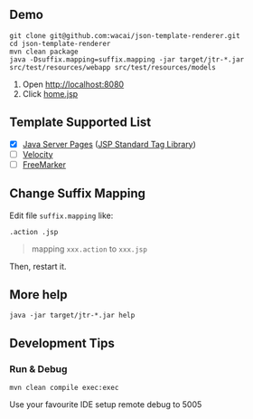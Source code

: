 ## Demo

```
git clone git@github.com:wacai/json-template-renderer.git
cd json-template-renderer
mvn clean package
java -Dsuffix.mapping=suffix.mapping -jar target/jtr-*.jar src/test/resources/webapp src/test/resources/models
```

1. Open <http://localhost:8080>
1. Click [home.jsp](http://localhost:8080/home.jsp)

## Template Supported List

* [x] [Java Server Pages][jsp] ([JSP Standard Tag Library][jstl])
* [ ] [Velocity][vm]
* [ ] [FreeMarker][ftl]

[jsp]:http://www.oracle.com/technetwork/java/jsp-138432.html
[jstl]:http://www.oracle.com/technetwork/java/index-jsp-135995.html
[vm]:http://velocity.apache.org/
[ftl]:http://freemarker.org/

## Change Suffix Mapping

Edit file `suffix.mapping` like:

```
.action .jsp
```

> mapping `xxx.action` to `xxx.jsp`

Then, restart it.


## More help

```
java -jar target/jtr-*.jar help
```

## Development Tips

### Run & Debug

```
mvn clean compile exec:exec
```

Use your favourite IDE setup remote debug to 5005